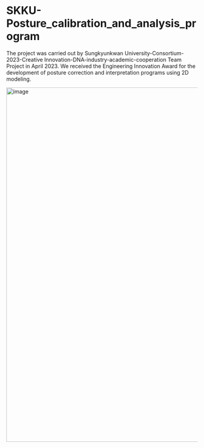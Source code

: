 # SKKU-Posture_calibration_and_analysis_program
The project was carried out by Sungkyunkwan University-Consortium-2023-Creative Innovation-DNA-industry-academic-cooperation Team Project in April 2023.
We received the Engineering Innovation Award for the development of posture correction and interpretation programs using 2D modeling.

<img width="934" alt="image" src="https://github.com/twyoon99/SKKU-Posture_calibration_and_analysis_program/assets/118956433/14c441c4-28fb-4101-bab6-d1b18ed52509">
